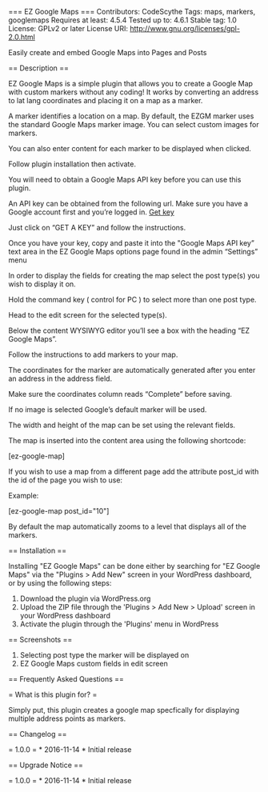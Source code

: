 === EZ Google Maps ===
Contributors: CodeScythe
Tags: maps, markers, googlemaps
Requires at least: 4.5.4
Tested up to: 4.6.1
Stable tag: 1.0
License: GPLv2 or later
License URI: http://www.gnu.org/licenses/gpl-2.0.html

Easily create and embed Google Maps into Pages and Posts

== Description ==

EZ Google Maps is a simple plugin that allows you to create a Google Map
with custom markers without any coding! It works by converting an
address to lat lang coordinates and placing it on a map as a marker.

A marker identifies a location on a map. By default, the EZGM marker
uses the standard Google Maps marker image. You can select custom images
for markers.

You can also enter content for each marker to be displayed when clicked.

Follow plugin installation then activate.

You will need to obtain a Google Maps API key before you can use this
plugin.

An API key can be obtained from the following url. Make sure you have a
Google account first and you’re logged in. [Get
key](https://developers.google.com/maps/documentation/javascript/)

Just click on “GET A KEY” and follow the instructions.

Once you have your key, copy and paste it into the "Google Maps API key”
text area in the EZ Google Maps options page found in the admin
“Settings” menu

In order to display the fields for creating the map select the post
type(s) you wish to display it on.

Hold the command key ( control for PC ) to select more than one post
type.

Head to the edit screen for the selected type(s).

Below the content WYSIWYG editor you’ll see a box with the heading “EZ
Google Maps”.

Follow the instructions to add markers to your map.

The coordinates for the marker are automatically generated after you
enter an address in the address field.

Make sure the coordinates column reads “Complete” before saving.

If no image is selected Google’s default marker will be used. 

The width and height of the map can be set using the relevant fields.

The map is inserted into the content area using the following shortcode:

[ez-google-map]

If you wish to use a map from a different page add the attribute
post\_id with the id of the page you wish to use:

Example:

[ez-google-map post\_id="10"]

By default the map automatically zooms to a level that displays all of
the markers.

== Installation ==

Installing "EZ Google Maps" can be done either by searching for "EZ
Google Maps" via the "Plugins \> Add New" screen in your WordPress
dashboard, or by using the following steps:

1.  Download the plugin via WordPress.org
2.  Upload the ZIP file through the 'Plugins \> Add New \> Upload'
    screen in your WordPress dashboard
3.  Activate the plugin through the 'Plugins' menu in WordPress

== Screenshots ==

1.  Selecting post type the marker will be displayed on
2.  EZ Google Maps custom fields in edit screen

== Frequently Asked Questions ==

= What is this plugin for? =

Simply put, this plugin creates a google map specfically for displaying
multiple address points as markers.

== Changelog ==

= 1.0.0 = \* 2016-11-14 \* Initial release

== Upgrade Notice ==

= 1.0.0 = \* 2016-11-14 \* Initial release
